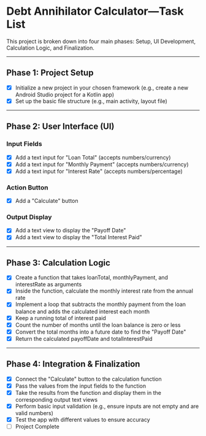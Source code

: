 # Debt Annihilator Calculator—Task List

This project is broken down into four main phases: Setup, UI Development,
Calculation Logic, and Finalization.

---

## Phase 1: Project Setup

- [x] Initialize a new project in your chosen framework (e.g., create a new
  Android Studio project for a Kotlin app)
- [x] Set up the basic file structure (e.g., main activity, layout file)

---

## Phase 2: User Interface (UI)

### Input Fields

- [x] Add a text input for "Loan Total" (accepts numbers/currency)
- [x] Add a text input for "Monthly Payment" (accepts numbers/currency)
- [x] Add a text input for "Interest Rate" (accepts numbers/percentage)

### Action Button

- [x] Add a "Calculate" button

### Output Display

- [x] Add a text view to display the "Payoff Date"
- [x] Add a text view to display the "Total Interest Paid"

---

## Phase 3: Calculation Logic

- [x] Create a function that takes loanTotal, monthlyPayment, and interestRate
  as arguments
- [x] Inside the function, calculate the monthly interest rate from the annual
  rate
- [x] Implement a loop that subtracts the monthly payment from the loan balance
  and adds the calculated interest each month
- [x] Keep a running total of interest paid
- [x] Count the number of months until the loan balance is zero or less
- [x] Convert the total months into a future date to find the "Payoff Date"
- [x] Return the calculated payoffDate and totalInterestPaid

---

## Phase 4: Integration & Finalization

- [x] Connect the "Calculate" button to the calculation function
- [x] Pass the values from the input fields to the function
- [x] Take the results from the function and display them in the corresponding
  output text views
- [x] Perform basic input validation (e.g., ensure inputs are not empty and are
  valid numbers)
- [x] Test the app with different values to ensure accuracy
- [ ] Project Complete
